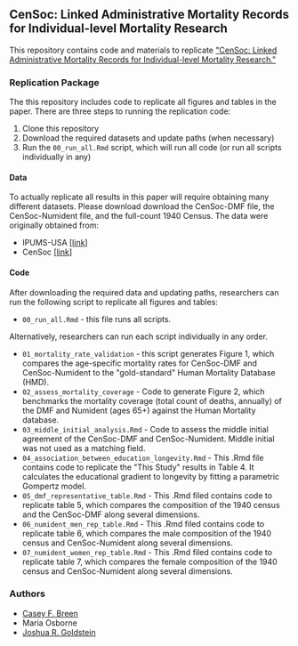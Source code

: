 ## CenSoc: Linked Administrative Mortality Records for Individual-level Mortality Research

This repository contains code and materials to replicate ["CenSoc: Linked Administrative Mortality Records for Individual-level Mortality Research."](https://osf.io/preprints/socarxiv/znsqg/)

### Replication Package

The this repository includes code to replicate all figures and tables in the paper. There are three steps to running the replication code: 

1. Clone this repository
2. Download the required datasets and update paths (when necessary)
3. Run the `00_run_all.Rmd` script, which will run all code (or run all scripts individually in any)


#### Data 

To actually replicate all results in this paper will require obtaining many different datasets. Please download download the CenSoc-DMF file, the CenSoc-Numident file, and the full-count 1940 Census. The data were originally obtained from: 

- IPUMS-USA [[link](https://usa.ipums.org/usa/)]
- CenSoc [[link](https://censoc.berkeley.edu/)]

#### Code 

After downloading the required data and updating paths, researchers can run the following script to replicate all figures and tables: 

- `00_run_all.Rmd` - this file runs all scripts. 

Alternatively, researchers can run each script individually in any order. 

- `01_mortality_rate_validation` - this script generates Figure 1, which compares the age-specific mortality rates for CenSoc-DMF and CenSoc-Numident to the "gold-standard" Human Mortality Database (HMD). 
- `02_assess_mortality_coverage` - Code to generate Figure 2, which benchmarks the mortality coverage (total count of deaths, annually) of the DMF and Numident (ages 65+) against the Human Mortality database. 
- `03_middle_initial_analysis.Rmd` - Code to assess the middle initial agreement of the CenSoc-DMF and CenSoc-Numident. Middle initial was not used as a matching field.  
- `04_association_between_education_longevity.Rmd` - This .Rmd file contains code to replicate the "This Study" results in Table 4. It calculates the educational gradient to longevity by fitting a parametric Gompertz model.
- `05_dmf_representative_table.Rmd` - This .Rmd filed contains code to replicate table 5, which compares the composition of the 1940 census and the CenSoc-DMF along several dimensions. 
- `06_numident_men_rep_table.Rmd` - This .Rmd filed contains code to replicate table 6, which compares the male composition of the 1940 census and CenSoc-Numident along several dimensions.
- `07_numident_women_rep_table.Rmd` - This .Rmd filed contains code to replicate table 7, which compares the female composition of the 1940 census and CenSoc-Numident along several dimensions. 
### Authors

- [Casey F. Breen](caseybreen.com)
- Maria Osborne
- [Joshua R. Goldstein](https://jrgoldstein.com/)

